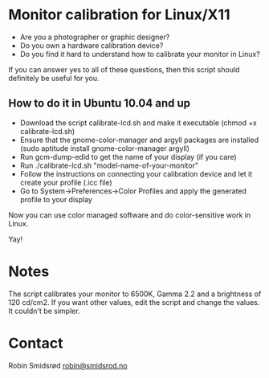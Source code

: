 # Monitor calibration for Linux/X11

* Are you a photographer or graphic designer?
* Do you own a hardware calibration device?
* Do you find it hard to understand how to calibrate your monitor in Linux?

If you can answer yes to all of these questions, then this script should
definitely be useful for you.

## How to do it in Ubuntu 10.04 and up

* Download the script calibrate-lcd.sh and make it executable (chmod +x
  calibrate-lcd.sh)
* Ensure that the gnome-color-manager and argyll packages are installed
  (sudo aptitude install gnome-color-manager argyll)
* Run gcm-dump-edid to get the name of your display (if you care)
* Run ./calibrate-lcd.sh "model-name-of-your-monitor"
* Follow the instructions on connecting your calibration device and let it
  create your profile (.icc file)
* Go to System->Preferences->Color Profiles and apply the generated profile
  to your display

Now you can use color managed software and do color-sensitive work in Linux.

Yay!

# Notes

The script calibrates your monitor to 6500K, Gamma 2.2 and a brightness of
120 cd/cm2.  If you want other values, edit the script and change the
values.  It couldn't be simpler.

# Contact

Robin Smidsrød <robin@smidsrod.no>
